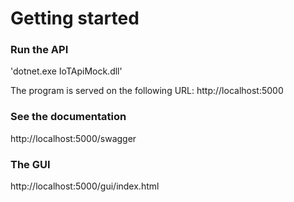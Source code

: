 # Getting started

### Run the API
'dotnet.exe IoTApiMock.dll'

The program is served on the following URL: http://localhost:5000

### See the documentation

http://localhost:5000/swagger

### The GUI

http://localhost:5000/gui/index.html
